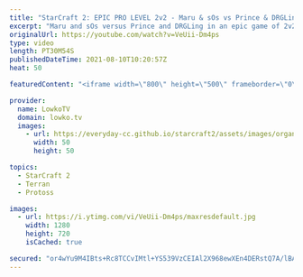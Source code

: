 ```yaml
---
title: "StarCraft 2: EPIC PRO LEVEL 2v2 - Maru & sOs vs Prince & DRGLing!"
excerpt: "Maru and sOs versus Prince and DRGLing in an epic game of 2v2 in StarCraft 2.  OlimoLeague on Patreon: https://www.patreon.com/olimoley  More professional 2v2: https://youtu.be/qk3OKS90ckA StarCraft 2 Free For All: https://youtu.be/hmLp9wr8ASo  Support my work on Patreon: http://www.patreon.com/lowkotv"
originalUrl: https://youtube.com/watch?v=VeUii-Dm4ps
type: video
length: PT30M54S
publishedDateTime: 2021-08-10T10:20:57Z
heat: 50

featuredContent: "<iframe width=\"800\" height=\"500\" frameborder=\"0\" src=\"https://www.youtube.com/embed/VeUii-Dm4ps\" allow=\"accelerometer; autoplay; encrypted-media; gyroscope; picture-in-picture\" allowfullscreen></iframe>"

provider:
  name: LowkoTV
  domain: lowko.tv
  images:
    - url: https://everyday-cc.github.io/starcraft2/assets/images/organizations/lowko.tv-50x50.jpg
      width: 50
      height: 50

topics:
  - StarCraft 2
  - Terran
  - Protoss

images:
  - url: https://i.ytimg.com/vi/VeUii-Dm4ps/maxresdefault.jpg
    width: 1280
    height: 720
    isCached: true

secured: "or4wYu9M4IBts+Rc8TCCvIMtl+YS539VzCEIAl2X968ewXEn4DERstQ7A/lBAkwW8W/XQDKXT8YgYym81HE2mM3g8cA39aEhoT+rmbgR5haHV4SZUMNlvJnhBonr0vVBgqjkdJrs6GxYNV5ek/A8A4+VQF0oIcre7EX8J2WmALWe61NQ1eHZBzApRgJVFfh51NIc0EEnmPwpKtQlUJA5/i60PBaMxBjYFdjzEWTQu40lFu2fIVzo9AQ3MlkAmutm8eYdDp/dCGvZQTO1Wo+C+yBwUj8TpmoegygzJkRrKwWLV4K3eagJfFzfr9MS5c0zGickcZYsPpQv3LthFv5hz4g9+59c+bRe7qDBgkrNNn/P/f++BCTpgu1PAm1h38ibq/tD9MKo6tgOmLPUlNAni9CcAFTXul7kUSmIN+ARhds=;+BdAG1QdaYGSaUTGSESX9A=="
---
```


